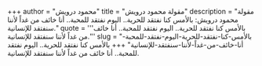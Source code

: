 +++
author = "محمود درويش"
title = "مقولة محمود درويش"
description = "مقولة محمود درويش: بالأمس كنا نفتقد للحرية.. اليوم نفتقد للمحبة.. أنا خائف من غداً لأننا سنفتقد للإنسانية."
quote = '''بالأمس كنا نفتقد للحرية.. اليوم نفتقد للمحبة.. أنا خائف من غداً لأننا سنفتقد للإنسانية.''' 
slug = "بالأمس-كنا-نفتقد-للحرية-اليوم-نفتقد-للمحبة-أنا-خائف-من-غداً-لأننا-سنفتقد-للإنسانية"
+++
بالأمس كنا نفتقد للحرية.. اليوم نفتقد للمحبة.. أنا خائف من غداً لأننا سنفتقد للإنسانية.
